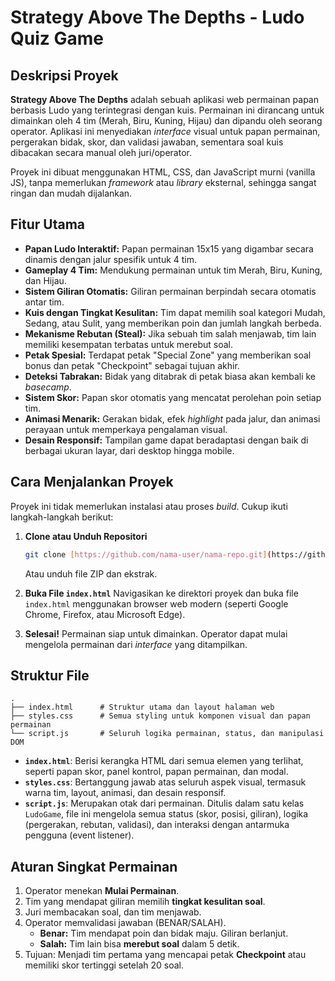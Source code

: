 # Strategy Above The Depths - Ludo Quiz Game

## Deskripsi Proyek

**Strategy Above The Depths** adalah sebuah aplikasi web permainan papan berbasis Ludo yang terintegrasi dengan kuis. Permainan ini dirancang untuk dimainkan oleh 4 tim (Merah, Biru, Kuning, Hijau) dan dipandu oleh seorang operator. Aplikasi ini menyediakan _interface_ visual untuk papan permainan, pergerakan bidak, skor, dan validasi jawaban, sementara soal kuis dibacakan secara manual oleh juri/operator.

Proyek ini dibuat menggunakan HTML, CSS, dan JavaScript murni (vanilla JS), tanpa memerlukan _framework_ atau _library_ eksternal, sehingga sangat ringan dan mudah dijalankan.

## Fitur Utama

- **Papan Ludo Interaktif:** Papan permainan 15x15 yang digambar secara dinamis dengan jalur spesifik untuk 4 tim.
- **Gameplay 4 Tim:** Mendukung permainan untuk tim Merah, Biru, Kuning, dan Hijau.
- **Sistem Giliran Otomatis:** Giliran permainan berpindah secara otomatis antar tim.
- **Kuis dengan Tingkat Kesulitan:** Tim dapat memilih soal kategori Mudah, Sedang, atau Sulit, yang memberikan poin dan jumlah langkah berbeda.
- **Mekanisme Rebutan (Steal):** Jika sebuah tim salah menjawab, tim lain memiliki kesempatan terbatas untuk merebut soal.
- **Petak Spesial:** Terdapat petak "Special Zone" yang memberikan soal bonus dan petak "Checkpoint" sebagai tujuan akhir.
- **Deteksi Tabrakan:** Bidak yang ditabrak di petak biasa akan kembali ke _basecamp_.
- **Sistem Skor:** Papan skor otomatis yang mencatat perolehan poin setiap tim.
- **Animasi Menarik:** Gerakan bidak, efek _highlight_ pada jalur, dan animasi perayaan untuk memperkaya pengalaman visual.
- **Desain Responsif:** Tampilan game dapat beradaptasi dengan baik di berbagai ukuran layar, dari desktop hingga mobile.

## Cara Menjalankan Proyek

Proyek ini tidak memerlukan instalasi atau proses _build_. Cukup ikuti langkah-langkah berikut:

1.  **Clone atau Unduh Repositori**

    ```bash
    git clone [https://github.com/nama-user/nama-repo.git](https://github.com/nama-user/nama-repo.git)
    ```

    Atau unduh file ZIP dan ekstrak.

2.  **Buka File `index.html`**
    Navigasikan ke direktori proyek dan buka file `index.html` menggunakan browser web modern (seperti Google Chrome, Firefox, atau Microsoft Edge).

3.  **Selesai!**
    Permainan siap untuk dimainkan. Operator dapat mulai mengelola permainan dari _interface_ yang ditampilkan.

## Struktur File

```
.
├── index.html      # Struktur utama dan layout halaman web
├── styles.css      # Semua styling untuk komponen visual dan papan permainan
└── script.js       # Seluruh logika permainan, status, dan manipulasi DOM
```

- **`index.html`**: Berisi kerangka HTML dari semua elemen yang terlihat, seperti papan skor, panel kontrol, papan permainan, dan modal.
- **`styles.css`**: Bertanggung jawab atas seluruh aspek visual, termasuk warna tim, layout, animasi, dan desain responsif.
- **`script.js`**: Merupakan otak dari permainan. Ditulis dalam satu kelas `LudoGame`, file ini mengelola semua status (skor, posisi, giliran), logika (pergerakan, rebutan, validasi), dan interaksi dengan antarmuka pengguna (event listener).

## Aturan Singkat Permainan

1.  Operator menekan **Mulai Permainan**.
2.  Tim yang mendapat giliran memilih **tingkat kesulitan soal**.
3.  Juri membacakan soal, dan tim menjawab.
4.  Operator memvalidasi jawaban (BENAR/SALAH).
    - **Benar:** Tim mendapat poin dan bidak maju. Giliran berlanjut.
    - **Salah:** Tim lain bisa **merebut soal** dalam 5 detik.
5.  Tujuan: Menjadi tim pertama yang mencapai petak **Checkpoint** atau memiliki skor tertinggi setelah 20 soal.
